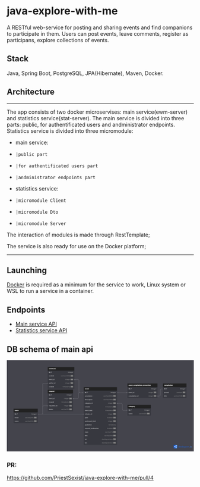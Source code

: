 # java-explore-with-me
A RESTful web-service for posting and sharing events and find companions to participate in them. Users can post events, leave comments, register as participans, explore collections of events.

## Stack
Java, Spring Boot, PostgreSQL, JPA(Hibernate), Maven, Docker.

## Architecture
_______________________________________________________________
The app consists of two docker microservises: main service(ewm-server) and statistics service(stat-server). 
The main service is divided into three parts: public, for authentificated users and andministrator endpoints.
Statistics service is divided into three micromodule:
- main service:
-     |public part
-     |for authentificated users part
-     |andministrator endpoints part
- statistics service: 
-     |micromodule Client
-     |micromodule Dto
-     |micromodule Server

The interaction of modules is made through RestTemplate;

The service is also ready for use on the Docker platform;
_______________________________________________________________

## Launching
[Docker](https://www.docker.com/) is required as a minimum for the service to work, Linux system or WSL to run a service in a container. 

## Endpoints
- [Main service API](./ewm-stats-service-spec.json)
- [Statistics service API](./ewm-main-service-spec.json)

## DB schema of main api
![Screenshot](schema.png)

### PR:
https://github.com/PriestSexist/java-explore-with-me/pull/4
